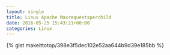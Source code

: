 ```yaml
---
layout: single                                                                                                              
title: Linux Apache Maxrequestsperchild                                                                                                                       
date: 2016-05-25 15:43:21+00:00                                                                                                                        
categories: Linux                                                                                                                
---                                                                                                                              
```


{% gist makeittotop/398e3f5dec102e52aa644b9d39e185bb %}                                                                                                           

